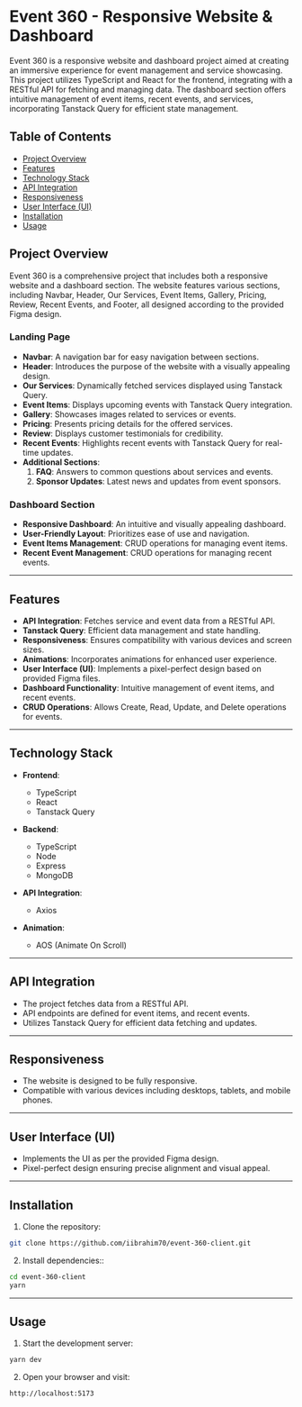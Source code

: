 # Event 360 - Responsive Website & Dashboard

Event 360 is a responsive website and dashboard project aimed at creating an immersive experience for event management and service showcasing. This project utilizes TypeScript and React for the frontend, integrating with a RESTful API for fetching and managing data. The dashboard section offers intuitive management of event items, recent events, and services, incorporating Tanstack Query for efficient state management.

## Table of Contents

- [Project Overview](#project-overview)
- [Features](#features)
- [Technology Stack](#technology-stack)
- [API Integration](#api-integration)
- [Responsiveness](#responsiveness)
- [User Interface (UI)](#user-interface-ui)
- [Installation](#installation)
- [Usage](#usage)

## Project Overview

Event 360 is a comprehensive project that includes both a responsive website and a dashboard section. The website features various sections, including Navbar, Header, Our Services, Event Items, Gallery, Pricing, Review, Recent Events, and Footer, all designed according to the provided Figma design.

### Landing Page

- **Navbar**: A navigation bar for easy navigation between sections.
- **Header**: Introduces the purpose of the website with a visually appealing design.
- **Our Services**: Dynamically fetched services displayed using Tanstack Query.
- **Event Items**: Displays upcoming events with Tanstack Query integration.
- **Gallery**: Showcases images related to services or events.
- **Pricing**: Presents pricing details for the offered services.
- **Review**: Displays customer testimonials for credibility.
- **Recent Events**: Highlights recent events with Tanstack Query for real-time updates.
- **Additional Sections**:
  1. **FAQ**: Answers to common questions about services and events.
  2. **Sponsor Updates**: Latest news and updates from event sponsors.

### Dashboard Section

- **Responsive Dashboard**: An intuitive and visually appealing dashboard.
- **User-Friendly Layout**: Prioritizes ease of use and navigation.
- **Event Items Management**: CRUD operations for managing event items.
- **Recent Event Management**: CRUD operations for managing recent events.

---

## Features

- **API Integration**: Fetches service and event data from a RESTful API.
- **Tanstack Query**: Efficient data management and state handling.
- **Responsiveness**: Ensures compatibility with various devices and screen sizes.
- **Animations**: Incorporates animations for enhanced user experience.
- **User Interface (UI)**: Implements a pixel-perfect design based on provided Figma files.
- **Dashboard Functionality**: Intuitive management of event items, and recent events.
- **CRUD Operations**: Allows Create, Read, Update, and Delete operations for events.

---

## Technology Stack

- **Frontend**:

  - TypeScript
  - React
  - Tanstack Query

- **Backend**:

  - TypeScript
  - Node
  - Express
  - MongoDB

- **API Integration**:

  - Axios

- **Animation**:
  - AOS (Animate On Scroll)

---

## API Integration

- The project fetches data from a RESTful API.
- API endpoints are defined for event items, and recent events.
- Utilizes Tanstack Query for efficient data fetching and updates.

---

## Responsiveness

- The website is designed to be fully responsive.
- Compatible with various devices including desktops, tablets, and mobile phones.

---

## User Interface (UI)

- Implements the UI as per the provided Figma design.
- Pixel-perfect design ensuring precise alignment and visual appeal.

---

## Installation

1. Clone the repository:

```bash
git clone https://github.com/iibrahim70/event-360-client.git
```

2. Install dependencies::

```bash
cd event-360-client
yarn
```

---

## Usage

1. Start the development server:

```bash
yarn dev
```

2. Open your browser and visit:

```bash
http://localhost:5173
```
